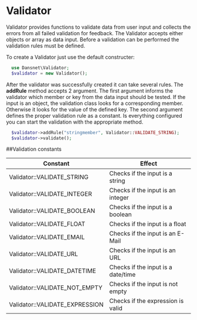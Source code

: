 # Validator
Validator provides functions to validate data from user input and collects the errors from all failed validation for feedback.
The Validator accepts either objects or array as data input. Before a validation can be performed the validation rules must be defined.

To create a Validator just use the default constructer:
```php
  use Dansnet\Validator;
  $validator = new Validator();
```

After the validator was successfully created it can take several rules. The **addRule** method accepts 2 argument. The first argument informs the validator which member or key from the data input should be tested. If the input is an object, the validation class looks for a corresponding member. Otherwise it looks for the value of the defined key. The second argument defines the proper validation rule as a constant. Is everything configured you can start the validation with the appropriate method.
```php
  $validator->addRule("stringmember", Validator::VALIDATE_STRING);
  $validator->validate();
```

##Validation constants

| Constant                       | Effect                             |
| ------------------------------ | ---------------------------------- |
| Validator::VALIDATE_STRING     | Checks if the input is a string    |
| Validator::VALIDATE_INTEGER    | Checks if the input is an integer  |
| Validator::VALIDATE_BOOLEAN    | Checks if the input is a boolean   |
| Validator::VALIDATE_FLOAT      | Checks if the input is a float     |
| Validator::VALIDATE_EMAIL      | Checks if the input is an E-Mail   |
| Validator::VALIDATE_URL        | Checks if the input is an URL      |
| Validator::VALIDATE_DATETIME   | Checks if the input is a date/time |
| Validator::VALIDATE_NOT_EMPTY  | Checks if the input is not empty   |
| Validator::VALIDATE_EXPRESSION | Checks if the expression is valid  |

